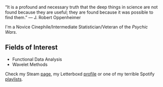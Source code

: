 “It is a profound and necessary truth that the deep things in science are not found because they are useful; they are found because it was possible to find them.” ― J. Robert Oppenheimer

I'm a Novice Cinephile/Intermediate Statistician/Veteran of the _Psychic Wars_.
## Fields of Interest
- Functional Data Analysis
- Wavelet Methods

Check my Steam [page](https://steamcommunity.com/id/Mulatransa/), my Letterboxd [profile](https://letterboxd.com/BolhoMarbecue/) or one of my terrible Spotify [playlists](https://open.spotify.com/playlist/71ZB4MA7wbcEMvuzrSTHpc?si=6435643bf0e84e32).
